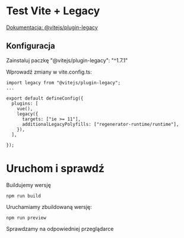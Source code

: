 # Test Vite + Legacy

[Dokumentacja: @vitejs/plugin-legacy](https://github.com/search?q=%40vitejs%2Fplugin-legacy&type=code)

## Konfiguracja

Zainstaluj paczkę "@vitejs/plugin-legacy": "^1.7.1"

Wprowadź zmiany w vite.config.ts:

```
import legacy from "@vitejs/plugin-legacy";
...

export default defineConfig({
  plugins: [
    vue(),
    legacy({
      targets: ["ie >= 11"],
      additionalLegacyPolyfills: ["regenerator-runtime/runtime"],
    }),
  ],

});

```

# Uruchom i sprawdź

Buildujemy wersję

```
npm run build
```

Uruchamiamy zbuildowaną wersję:

```
npm run preview
```

Sprawdzamy na odpowiedniej przeglądarce

